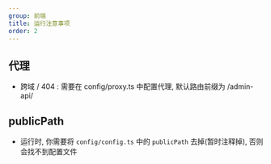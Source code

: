 ```yaml
---
group: 前端
title: 运行注意事项
order: 2
---
```


## 代理

- 跨域 / 404 : 需要在 config/proxy.ts 中配置代理, 默认路由前缀为 /admin-api/

## publicPath

- 运行时, 你需要将 `config/config.ts` 中的 `publicPath` 去掉(暂时注释掉), 否则会找不到配置文件
